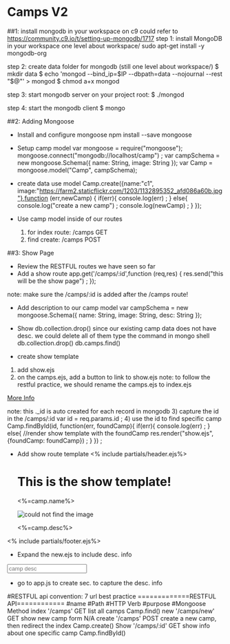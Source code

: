 # Camps V2
##1: install mongodb in your workspace on c9
could refer to https://community.c9.io/t/setting-up-mongodb/1717
step 1: install MongoDB in your workspace one level about workspace/
sudo apt-get install -y mongodb-org

step 2: create data folder for mongodb (still one level about workspace/)
$ mkdir data
$ echo 'mongod --bind_ip=$IP --dbpath=data --nojournal --rest "$@"' > mongod
$ chmod a+x mongod

step 3: start mongodb server on your project root:
$ ./mongod

step 4: start the mongodb client
$ mongo

##2: Adding Mongoose
* Install and configure mongoose
    npm install --save mongoose
* Setup camp model
    var mongoose  = require("mongoose");
    mongoose.connect("mongodb://localhost/camp") ;
    var campSchema = new mongoose.Schema({
        name: String,
        image: String
    });
    var Camp = mongoose.model("Camp", campSchema);

* create data use model
Camp.create({name:"c1", image:"https://farm2.staticflickr.com/1203/1132895352_afd086a60b.jpg"},function (err,newCamp) {
    if(err){
        console.log(err) ;
    } else{
        console.log("create a new camp") ;
        console.log(newCamp) ;
    }
});
* Use camp model inside of our routes
    1) for index route: /camps  GET
    2) find create: /camps   POST

##3: Show Page
* Review the RESTFUL routes we have seen so far
* Add a show route
app.get('/camps/:id',function (req,res) {
    res.send("this will be the show page") ;
});

note: make sure the /camps/:id is added after the /camps route!

* Add description to our camp model
var campSchema = new mongoose.Schema({
    name: String,
    image: String,
    desc: String
});

* Show db.collection.drop()
since our existing camp data does not have desc. we could delete all of them
type the command in mongo shell
db.collection.drop()
db.camps.find()

* create show template
1) add show.ejs
2) on the camps.ejs, add a button to link to show.ejs
note: to follow the restful practice, we should rename the camps.ejs to index.ejs
<p>
   <a class="btn btn-primary" href="/camps/<%=c._id%>" role="button">More Info</a>
</p>
note: this ._id is auto created for each record in mongodb
3) capture the id in the /camps/:id
var id = req.params.id ;
4) use the id to find specific camp
    Camp.findById(id, function(err, foundCamp){
        if(err){
            console.log(err) ;
        } else{
            //render show template with the foundCamp
            res.render("show.ejs", {foundCamp: foundCamp}) ;
        }
    }) ;


* Add show route template
<% include partials/header.ejs%>
    <h1>This is the show template!</h1>
    <p><%=camp.name%></p>
    <img src="<%= camp.image%>" alt="could not find the image">
    <p><%=camp.desc%></p>
<% include partials/footer.ejs%>

* Expand the new.ejs to include desc. info
<div class="form-group">
   <input type="text" class="form-control" placeholder="camp desc" name="desc">
</div>

* go to app.js to create sec. to capture the desc. info



#RESTFUL api convention: 7 url best practice
=============RESTFUL API============
#name    #Path          #HTTP Verb   #purpose                                  #Mongoose Method
index    '/camps'         GET        list all camps                              Camp.find()
new      '/camps/new'     GET        show new camp form                          N/A
create   '/camps'         POST       create a new camp, then redirect the index  Camp.create()
Show     '/camps/:id'     GET        show info about one specific camp           Camp.findById()